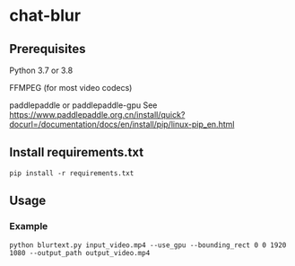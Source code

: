 # chat-blur

## Prerequisites
Python 3.7 or 3.8

FFMPEG (for most video codecs)

paddlepaddle or paddlepaddle-gpu See https://www.paddlepaddle.org.cn/install/quick?docurl=/documentation/docs/en/install/pip/linux-pip_en.html

## Install requirements.txt
`pip install -r requirements.txt`

## Usage
### Example

`python blurtext.py input_video.mp4 --use_gpu --bounding_rect 0 0 1920 1080 --output_path output_video.mp4`
